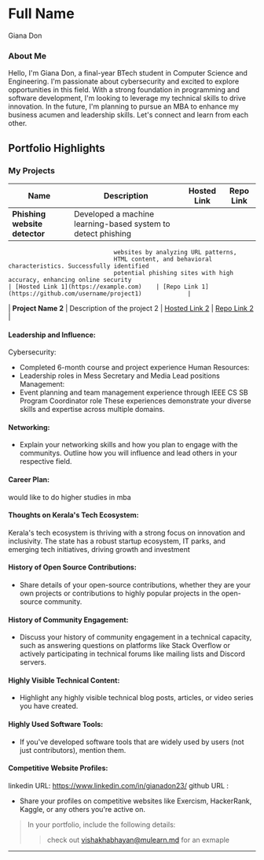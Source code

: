 # Full Name 
Giana Don
### About Me
Hello, I'm Giana Don, a final-year BTech student in Computer Science and Engineering. I'm passionate about cybersecurity and excited to explore opportunities in this field. With a strong foundation in programming and software development, I'm looking to leverage my technical skills to drive innovation. In the future, I'm planning to pursue an MBA to enhance my business acumen and leadership skills. Let's connect and learn from each other.


## Portfolio Highlights

### My Projects

| Name                        | Description                                                               | Hosted Link                              | Repo Link                                                      |
|----------------------------  |---------------------------------------------------------------------------|------------------------------------------|----------------------------------------------------------------|
|**Phishing website detector**  |Developed a machine learning-based system to detect phishing 
                                  websites by analyzing URL patterns,
                                  HTML content, and behavioral characteristics. Successfully identified 
                                  potential phishing sites with high accuracy, enhancing online security                                             | [Hosted Link 1](https://example.com)    | [Repo Link 1](https://github.com/username/project1)             |
| **Project Name 2**          | Description of the project 2                                              | [Hosted Link 2](https://example.com)    | [Repo Link 2](https://github.com/username/project2)             |

#### Leadership and Influence:

Cybersecurity:
- Completed 6-month course and project experience
Human Resources:
- Leadership roles in Mess Secretary and Media Lead positions
Management:
- Event planning and team management experience through IEEE CS SB Program Coordinator role
These experiences demonstrate your diverse skills and expertise across multiple domains.

#### Networking:

- Explain your networking skills and how you plan to engage with the communitys. Outline how you will influence and lead others in your respective field.

#### Career Plan:

would like to do higher studies in mba

#### Thoughts on Kerala's Tech Ecosystem:

Kerala's tech ecosystem is thriving with a strong focus on innovation and inclusivity. The state has a robust startup ecosystem, IT parks, and emerging tech initiatives, driving growth and investment

#### History of Open Source Contributions:

- Share details of your open-source contributions, whether they are your own projects or contributions to highly popular projects in the open-source community.

#### History of Community Engagement:

-  Discuss your history of community engagement in a technical capacity, such as answering questions on platforms like Stack Overflow or actively participating in technical forums like mailing lists and Discord servers.

#### Highly Visible Technical Content:

- Highlight any highly visible technical blog posts, articles, or video series you have created.

#### Highly Used Software Tools:

- If you've developed software tools that are widely used by users (not just contributors), mention them.

#### Competitive Website Profiles:
linkedin URL: https://www.linkedin.com/in/gianadon23/
github URL :

- Share your profiles on competitive websites like Exercism, HackerRank, Kaggle, or any others you're active on.



> In your portfolio, include the following details:
>> check out [vishakhabhayan@mulearn.md](./profiles/vishakhabhayan@mulearn.md) for an exmaple

---
